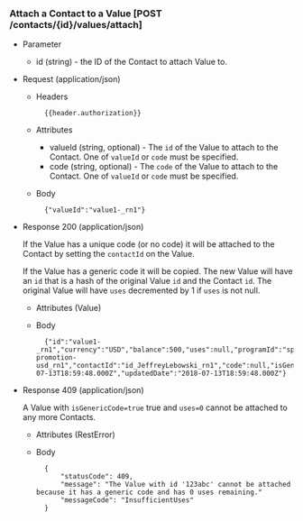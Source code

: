 ### Attach a Contact to a Value [POST /contacts/{id}/values/attach]

+ Parameter
    + id (string) - the ID of the Contact to attach Value to.

+ Request (application/json)
    + Headers
    
            {{header.authorization}}
        
    + Attributes
        + valueId (string, optional) - The `id` of the Value to attach to the Contact.  One of `valueId` or `code` must be specified.
        + code (string, optional) - The `code` of the Value to attach to the Contact.  One of `valueId` or `code` must be specified.

    + Body

            {"valueId":"value1-_rn1"}
    
+ Response 200 (application/json)
    
    If the Value has a unique code (or no code) it will be attached to the Contact by setting the `contactId` on the Value.
    
    If the Value has a generic code it will be copied.  The new Value will have an `id` that is a hash of the original Value `id` and the Contact `id`.  The original Value will have `uses` decremented by 1 if `uses` is not null.
    
    + Attributes (Value)

    + Body
            
            {"id":"value1-_rn1","currency":"USD","balance":500,"uses":null,"programId":"spring-promotion-usd_rn1","contactId":"id_JeffreyLebowski_rn1","code":null,"isGenericCode":null,"pretax":true,"active":true,"canceled":false,"frozen":false,"discount":true,"discountSellerLiability":null,"redemptionRule":null,"valueRule":null,"startDate":null,"endDate":null,"metadata":null,"createdDate":"2018-07-13T18:59:48.000Z","updatedDate":"2018-07-13T18:59:48.000Z"}

+ Response 409 (application/json)
    
    A Value with `isGenericCode=true` true and `uses=0` cannot be attached to any more Contacts.
    
    + Attributes (RestError)
    
    + Body
    
            {
                "statusCode": 409,
                "message": "The Value with id '123abc' cannot be attached because it has a generic code and has 0 uses remaining."
                "messageCode": "InsufficientUses"
            }
